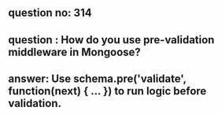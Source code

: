 
      
## question no: 314

## question : How do you use pre-validation middleware in Mongoose?

## answer: Use schema.pre('validate', function(next) { ... }) to run logic before validation.
      